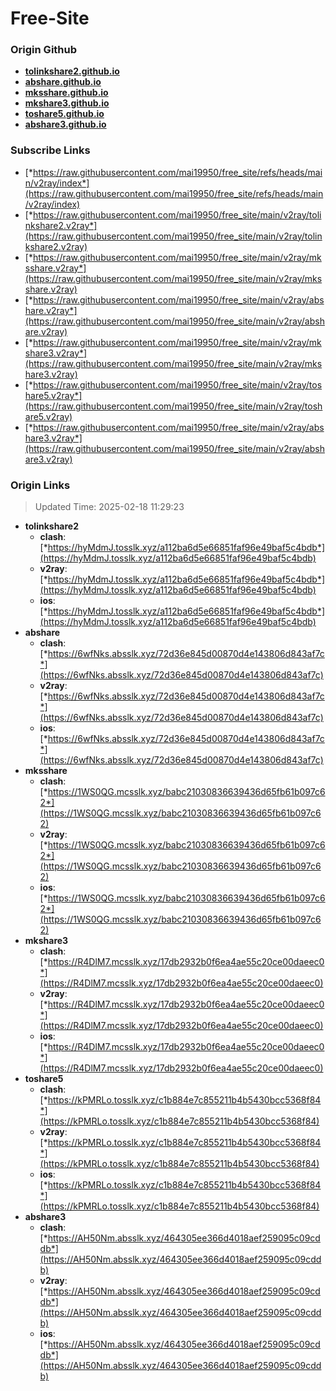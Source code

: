 # Free-Site

### Origin Github

- [**tolinkshare2.github.io**](https://github.com/tolinkshare2/tolinkshare2.github.io)
- [**abshare.github.io**](https://github.com/abshare/abshare.github.io)
- [**mksshare.github.io**](https://github.com/mksshare/mksshare.github.io)
- [**mkshare3.github.io**](https://github.com/mkshare3/mkshare3.github.io)
- [**toshare5.github.io**](https://github.com/toshare5/toshare5.github.io)
- [**abshare3.github.io**](https://github.com/abshare3/abshare3.github.io)

### Subscribe Links

- [*https://raw.githubusercontent.com/mai19950/free_site/refs/heads/main/v2ray/index*](https://raw.githubusercontent.com/mai19950/free_site/refs/heads/main/v2ray/index)
- [*https://raw.githubusercontent.com/mai19950/free_site/main/v2ray/tolinkshare2.v2ray*](https://raw.githubusercontent.com/mai19950/free_site/main/v2ray/tolinkshare2.v2ray)
- [*https://raw.githubusercontent.com/mai19950/free_site/main/v2ray/mksshare.v2ray*](https://raw.githubusercontent.com/mai19950/free_site/main/v2ray/mksshare.v2ray)
- [*https://raw.githubusercontent.com/mai19950/free_site/main/v2ray/abshare.v2ray*](https://raw.githubusercontent.com/mai19950/free_site/main/v2ray/abshare.v2ray)
- [*https://raw.githubusercontent.com/mai19950/free_site/main/v2ray/mkshare3.v2ray*](https://raw.githubusercontent.com/mai19950/free_site/main/v2ray/mkshare3.v2ray)
- [*https://raw.githubusercontent.com/mai19950/free_site/main/v2ray/toshare5.v2ray*](https://raw.githubusercontent.com/mai19950/free_site/main/v2ray/toshare5.v2ray)
- [*https://raw.githubusercontent.com/mai19950/free_site/main/v2ray/abshare3.v2ray*](https://raw.githubusercontent.com/mai19950/free_site/main/v2ray/abshare3.v2ray)

### Origin Links

> Updated Time: 2025-02-18 11:29:23

- **tolinkshare2**
  - **clash**: [*https://hyMdmJ.tosslk.xyz/a112ba6d5e66851faf96e49baf5c4bdb*](https://hyMdmJ.tosslk.xyz/a112ba6d5e66851faf96e49baf5c4bdb)
  - **v2ray**: [*https://hyMdmJ.tosslk.xyz/a112ba6d5e66851faf96e49baf5c4bdb*](https://hyMdmJ.tosslk.xyz/a112ba6d5e66851faf96e49baf5c4bdb)
  - **ios**: [*https://hyMdmJ.tosslk.xyz/a112ba6d5e66851faf96e49baf5c4bdb*](https://hyMdmJ.tosslk.xyz/a112ba6d5e66851faf96e49baf5c4bdb)
- **abshare**
  - **clash**: [*https://6wfNks.absslk.xyz/72d36e845d00870d4e143806d843af7c*](https://6wfNks.absslk.xyz/72d36e845d00870d4e143806d843af7c)
  - **v2ray**: [*https://6wfNks.absslk.xyz/72d36e845d00870d4e143806d843af7c*](https://6wfNks.absslk.xyz/72d36e845d00870d4e143806d843af7c)
  - **ios**: [*https://6wfNks.absslk.xyz/72d36e845d00870d4e143806d843af7c*](https://6wfNks.absslk.xyz/72d36e845d00870d4e143806d843af7c)
- **mksshare**
  - **clash**: [*https://1WS0QG.mcsslk.xyz/babc21030836639436d65fb61b097c62*](https://1WS0QG.mcsslk.xyz/babc21030836639436d65fb61b097c62)
  - **v2ray**: [*https://1WS0QG.mcsslk.xyz/babc21030836639436d65fb61b097c62*](https://1WS0QG.mcsslk.xyz/babc21030836639436d65fb61b097c62)
  - **ios**: [*https://1WS0QG.mcsslk.xyz/babc21030836639436d65fb61b097c62*](https://1WS0QG.mcsslk.xyz/babc21030836639436d65fb61b097c62)
- **mkshare3**
  - **clash**: [*https://R4DlM7.mcsslk.xyz/17db2932b0f6ea4ae55c20ce00daeec0*](https://R4DlM7.mcsslk.xyz/17db2932b0f6ea4ae55c20ce00daeec0)
  - **v2ray**: [*https://R4DlM7.mcsslk.xyz/17db2932b0f6ea4ae55c20ce00daeec0*](https://R4DlM7.mcsslk.xyz/17db2932b0f6ea4ae55c20ce00daeec0)
  - **ios**: [*https://R4DlM7.mcsslk.xyz/17db2932b0f6ea4ae55c20ce00daeec0*](https://R4DlM7.mcsslk.xyz/17db2932b0f6ea4ae55c20ce00daeec0)
- **toshare5**
  - **clash**: [*https://kPMRLo.tosslk.xyz/c1b884e7c855211b4b5430bcc5368f84*](https://kPMRLo.tosslk.xyz/c1b884e7c855211b4b5430bcc5368f84)
  - **v2ray**: [*https://kPMRLo.tosslk.xyz/c1b884e7c855211b4b5430bcc5368f84*](https://kPMRLo.tosslk.xyz/c1b884e7c855211b4b5430bcc5368f84)
  - **ios**: [*https://kPMRLo.tosslk.xyz/c1b884e7c855211b4b5430bcc5368f84*](https://kPMRLo.tosslk.xyz/c1b884e7c855211b4b5430bcc5368f84)
- **abshare3**
  - **clash**: [*https://AH50Nm.absslk.xyz/464305ee366d4018aef259095c09cddb*](https://AH50Nm.absslk.xyz/464305ee366d4018aef259095c09cddb)
  - **v2ray**: [*https://AH50Nm.absslk.xyz/464305ee366d4018aef259095c09cddb*](https://AH50Nm.absslk.xyz/464305ee366d4018aef259095c09cddb)
  - **ios**: [*https://AH50Nm.absslk.xyz/464305ee366d4018aef259095c09cddb*](https://AH50Nm.absslk.xyz/464305ee366d4018aef259095c09cddb)
